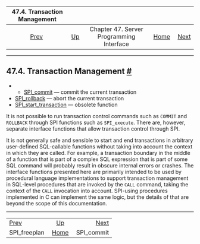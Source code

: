 <!--?xml version="1.0" encoding="UTF-8" standalone="no"?-->

|          47.4. Transaction Management         |                                                           |                                          |                                                       |                                           |
| :-------------------------------------------: | :-------------------------------------------------------- | :--------------------------------------: | ----------------------------------------------------: | ----------------------------------------: |
| [Prev](spi-spi-freeplan.html "SPI_freeplan")  | [Up](spi.html "Chapter 47. Server Programming Interface") | Chapter 47. Server Programming Interface | [Home](index.html "PostgreSQL 17devel Documentation") |  [Next](spi-spi-commit.html "SPI_commit") |

***

## 47.4. Transaction Management [#](#SPI-TRANSACTION)

  * *   [SPI\_commit](spi-spi-commit.html) — commit the current transaction
  * [SPI\_rollback](spi-spi-rollback.html) — abort the current transaction
  * [SPI\_start\_transaction](spi-spi-start-transaction.html) — obsolete function

It is not possible to run transaction control commands such as `COMMIT` and `ROLLBACK` through SPI functions such as `SPI_execute`. There are, however, separate interface functions that allow transaction control through SPI.

It is not generally safe and sensible to start and end transactions in arbitrary user-defined SQL-callable functions without taking into account the context in which they are called. For example, a transaction boundary in the middle of a function that is part of a complex SQL expression that is part of some SQL command will probably result in obscure internal errors or crashes. The interface functions presented here are primarily intended to be used by procedural language implementations to support transaction management in SQL-level procedures that are invoked by the `CALL` command, taking the context of the `CALL` invocation into account. SPI-using procedures implemented in C can implement the same logic, but the details of that are beyond the scope of this documentation.

***

|                                               |                                                           |                                           |
| :-------------------------------------------- | :-------------------------------------------------------: | ----------------------------------------: |
| [Prev](spi-spi-freeplan.html "SPI_freeplan")  | [Up](spi.html "Chapter 47. Server Programming Interface") |  [Next](spi-spi-commit.html "SPI_commit") |
| SPI\_freeplan                                 |   [Home](index.html "PostgreSQL 17devel Documentation")   |                               SPI\_commit |
